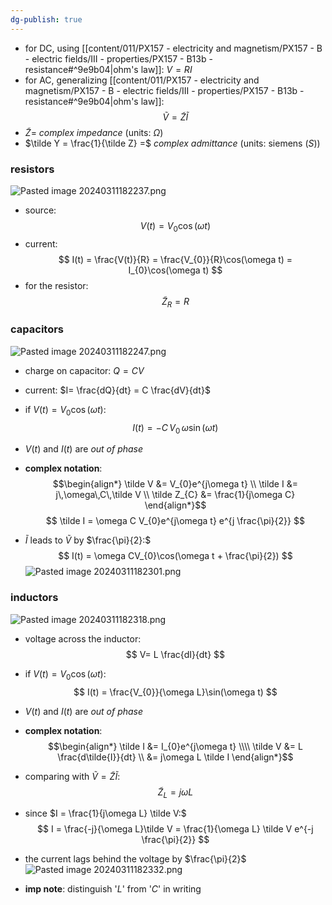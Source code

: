```yaml
---
dg-publish: true
---
```

- for DC, using [[content/011/PX157 - electricity and magnetism/PX157 - B - electric fields/III - properties/PX157 - B13b - resistance#^9e9b04\|ohm's law]]: $V=RI$
- for AC, generalizing [[content/011/PX157 - electricity and magnetism/PX157 - B - electric fields/III - properties/PX157 - B13b - resistance#^9e9b04\|ohm's law]]:
$$
\tilde V = \tilde Z \tilde I
$$
- $\tilde Z =$ *complex impedance* (units: $\Omega$)
- $\tilde Y = \frac{1}{\tilde Z} =$ *complex admittance* (units: siemens ($S$))
### resistors
![Pasted image 20240311182237.png](/img/user/pics/Pasted%20image%2020240311182237.png)
- source:
$$
V(t) = V_{0}\cos(\omega t)
$$
- current:
$$
I(t) = \frac{V(t)}{R} = \frac{V_{0}}{R}\cos(\omega t) = I_{0}\cos(\omega t)
$$
- for the resistor:
$$
\tilde Z_{R}=R
$$
### capacitors
![Pasted image 20240311182247.png](/img/user/pics/Pasted%20image%2020240311182247.png)
- charge on capacitor: $Q=CV$
- current: $I= \frac{dQ}{dt} = C \frac{dV}{dt}$
- if $V(t) = V_{0}\cos(\omega t):$
$$
I(t) = -C\,V_{0}\,\omega\sin(\omega t)
$$
- $V(t)$ and $I(t)$ are *out of phase*

- **complex notation**:
$$\begin{align*}
		\tilde V &= V_{0}e^{j\omega t} \\
		\tilde I &= j\,\omega\,C\,\tilde V \\
		\tilde Z_{C} &= \frac{1}{j\omega C}
	\end{align*}$$
$$
\tilde I = \omega C V_{0}e^{j\omega t} e^{j \frac{\pi}{2}}
$$
- $\tilde I$ leads to $\tilde V$ by $\frac{\pi}{2}:$
$$
I(t) = \omega CV_{0}\cos(\omega t + \frac{\pi}{2})
$$
![Pasted image 20240311182301.png](/img/user/pics/Pasted%20image%2020240311182301.png)
### inductors
![Pasted image 20240311182318.png](/img/user/pics/Pasted%20image%2020240311182318.png)
- voltage across the inductor:
$$
V= L \frac{dI}{dt}
$$
- if $V(t) = V_{0}\cos(\omega t):$
$$
I(t) = \frac{V_{0}}{\omega L}\sin(\omega t)
$$
- $V(t)$ and $I(t)$ are *out of phase*

- **complex notation**:
$$\begin{align*}
		\tilde I &= I_{0}e^{j\omega t} \\\\
		\tilde V &= L \frac{d\tilde{I}}{dt} \\
		&= j\omega L \tilde I
	\end{align*}$$
- comparing with $\tilde V = \tilde Z \tilde I:$
$$
\tilde Z_{L} = j\omega L
$$
- since $I = \frac{1}{j\omega L} \tilde V:$
$$
I = \frac{-j}{\omega L}\tilde V = \frac{1}{\omega L} \tilde V e^{-j \frac{\pi}{2}}
$$
- the current lags behind the voltage by $\frac{\pi}{2}$
![Pasted image 20240311182332.png](/img/user/pics/Pasted%20image%2020240311182332.png)

- **imp note**: distinguish '$L$' from '$C$' in writing